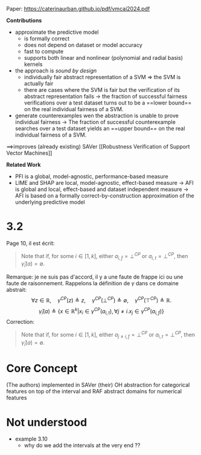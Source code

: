 Paper: https://caterinaurban.github.io/pdf/vmcai2024.pdf

**Contributions**
- approximate the predictive model
	- is formally correct
	- does not depend on dataset or model accuracy
	- fast to compute
	- supports both linear and nonlinear (polynomial and radial basis) kernels
- the approach is _sound by design_
	- individually fair abstract representation of a SVM => the SVM is actually fair
	- there are cases where the SVM is fair but the verification of its abstract representation fails
	-> the fraction of successful fairness verifications over a test dataset turns out to be a ==lower bound== on the real individual fairness of a SVM.
- generate counterexamples wen the abstraction is unable to prove individual fairness
	-> The fraction of successful counterexample searches over a test dataset yields an ==upper bound== on the real individual fairness of a SVM.
	
==>improves (already existing) SAVer [[Robustness Verification of Support Vector Machines]]

**Related Work**
- PFI is a global, model-agnostic, performance-based measure
- LIME and SHAP are local, model-agnostic, effect-based measure
-> AFI is global and local, effect-based and dataset independent measure
-> AFI is based on a formally correct-by-construction approximation of the underlying predictive
model


# 3.2
Page 10, il est écrit:
> Note that if, for some $i ∈ [1, k]$, either $a_{i,f} = ⊥^{CP}$ or $a_{i,t} = ⊥^{CP}$, then $\hat{γ}_i(a) = ∅$.

Remarque: je ne suis pas d'accord, il y a une faute de frappe ici ou une faute de raisonnement. Rappelons la définition de $\gamma$ dans ce domaine abstrait:
$$
∀z ∈ \mathbb{R},\quad \gamma^{CP}(z) ≜ z, \quad \gamma^{CP}(⊥^{CP}) ≜ ∅, \quad \gamma^{CP}(⊤^{CP}) ≜ \mathbb{R}.
$$$$\hat{γ}_i(a) ≜ \{x ∈ \mathbb{R}^k | x_i ∈ γ^{CP}(a_{i,t}), ∀j \neq i. x_j ∈ γ^{CP}(a_{i,f})\}$$
Correction:
> Note that if, for some $i ∈ [1, k]$, either $a_{j\neq i,f} = ⊥^{CP}$ or $a_{i,t} = ⊥^{CP}$, then $\hat{γ}_i(a) = ∅$.

# Core Concept

(The authors) implemented in SAVer (their) OH abstraction for categorical features on top of the interval and RAF abstract domains for numerical features


# Not understood
- example 3.10
	- why do we add the intervals at the very end ??